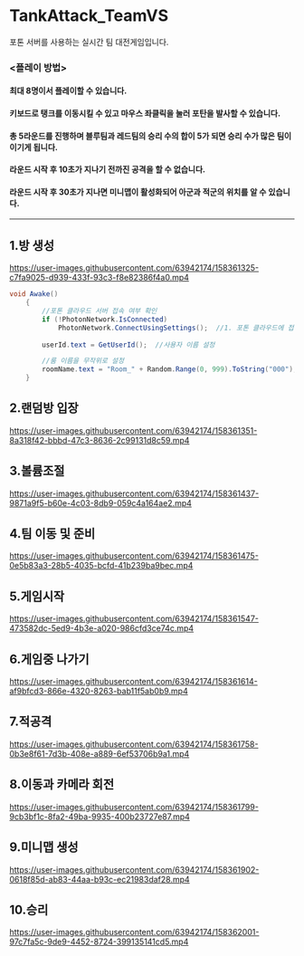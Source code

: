 # TankAttack_TeamVS
포톤 서버를 사용하는 실시간 팀 대전게임입니다.

### <플레이 방법>
#### 최대 8명이서 플레이할 수 있습니다.  
#### 키보드로 탱크를 이동시킬 수 있고 마우스 좌클릭을 눌러 포탄을 발사할 수 있습니다.  
#### 총 5라운드를 진행하며 블루팀과 레드팀의 승리 수의 합이 5가 되면 승리 수가 많은 팀이 이기게 됩니다.  
#### 라운드 시작 후 10초가 지나기 전까진 공격을 할 수 없습니다.  
#### 라운드 시작 후 30초가 지나면 미니맵이 활성화되어 아군과 적군의 위치를 알 수 있습니다.  

--------------------------

## 1.방 생성  

https://user-images.githubusercontent.com/63942174/158361325-c7fa9025-d939-433f-93c3-f8e82386f4a0.mp4
``` C#
void Awake()
    {
        //포톤 클라우드 서버 접속 여부 확인
        if (!PhotonNetwork.IsConnected)
            PhotonNetwork.ConnectUsingSettings();  //1. 포톤 클라우드에 접속
        
        userId.text = GetUserId();  //사용자 이름 설정

        //룸 이름을 무작위로 설정
        roomName.text = "Room_" + Random.Range(0, 999).ToString("000");
    }

```

## 2.랜덤방 입장  

https://user-images.githubusercontent.com/63942174/158361351-8a318f42-bbbd-47c3-8636-2c99131d8c59.mp4



## 3.볼륨조절  

https://user-images.githubusercontent.com/63942174/158361437-9871a9f5-b60e-4c03-8db9-059c4a164ae2.mp4


## 4.팀 이동 및 준비  

https://user-images.githubusercontent.com/63942174/158361475-0e5b83a3-28b5-4035-bcfd-41b239ba9bec.mp4


## 5.게임시작  

https://user-images.githubusercontent.com/63942174/158361547-473582dc-5ed9-4b3e-a020-986cfd3ce74c.mp4


## 6.게임중 나가기  

https://user-images.githubusercontent.com/63942174/158361614-af9bfcd3-866e-4320-8263-bab11f5ab0b9.mp4


## 7.적공격  

https://user-images.githubusercontent.com/63942174/158361758-0b3e8f61-7d3b-408e-a889-6ef53706b9a1.mp4


## 8.이동과 카메라 회전  

https://user-images.githubusercontent.com/63942174/158361799-9cb3bf1c-8fa2-49ba-9935-400b23727e87.mp4


## 9.미니맵 생성  

https://user-images.githubusercontent.com/63942174/158361902-0618f85d-ab83-44aa-b93c-ec21983daf28.mp4


## 10.승리  

https://user-images.githubusercontent.com/63942174/158362001-97c7fa5c-9de9-4452-8724-399135141cd5.mp4

